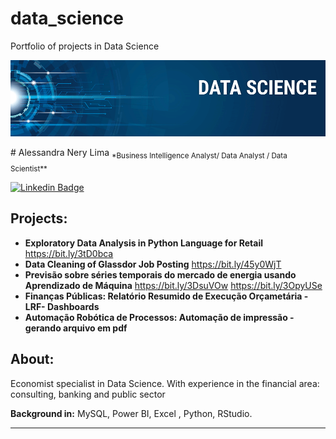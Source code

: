 # data_science
Portfolio of projects in Data Science
<p align="center">
  <img src="banner.png" >
</p>
# Alessandra Nery Lima
<sub>*Business Intelligence Analyst/ Data Analyst / Data Scientist** </sub>

<div align="left">
  
  [![Linkedin Badge](https://img.shields.io/badge/LinkedIn-0077B5?style=flat-square&logo=Linkedin&logoColor=white&link=https://www.linkedin.com/in/alessandranerylima/)](https://www.linkedin.com/in/alessandranerylima/)
 
  
</div>



## Projects:

* **Exploratory Data Analysis in Python Language for Retail** https://bit.ly/3tD0bca
* **Data Cleaning of Glassdor Job Posting** https://bit.ly/45y0WjT
* **Previsão sobre séries temporais do mercado de energia usando Aprendizado de Máquina** https://bit.ly/3DsuVOw https://bit.ly/3OpyUSe
* **Finanças Públicas: Relatório Resumido de Execução Orçametária -LRF- Dashboards**
* **Automação Robótica de Processos: Automação de impressão - gerando arquivo em pdf** 

## About:

Economist specialist in Data Science. With experience in the financial area: consulting, banking and public sector

**Background in:** MySQL, Power BI, Excel , Python, RStudio.

---
